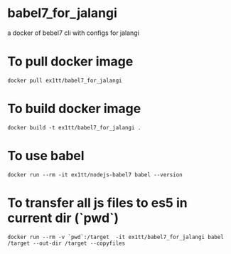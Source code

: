 # babel7_for_jalangi
a docker of bebel7 cli with configs for jalangi

# To pull docker image
`docker pull ex1tt/babel7_for_jalangi`

# To build docker image
`docker build -t ex1tt/babel7_for_jalangi .`
# To use babel
`docker run --rm -it ex1tt/nodejs-babel7 babel --version`

# To transfer all js files to es5 in current dir (\`pwd\`)
```docker run --rm -v `pwd`:/target  -it ex1tt/babel7_for_jalangi babel /target --out-dir /target --copyfiles```